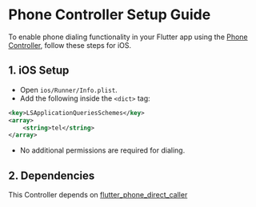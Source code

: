 # Phone Controller Setup Guide

To enable phone dialing functionality in your Flutter app using the [Phone Controller](./phone_controller.dart), follow these steps for iOS.

## 1. iOS Setup

- Open `ios/Runner/Info.plist`.
- Add the following inside the `<dict>` tag:

```xml
<key>LSApplicationQueriesSchemes</key>
<array>
    <string>tel</string>
</array>
```

- No additional permissions are required for dialing.

## 2. Dependencies

This Controller depends on [flutter_phone_direct_caller](https://pub.dev/packages/flutter_phone_direct_caller)

